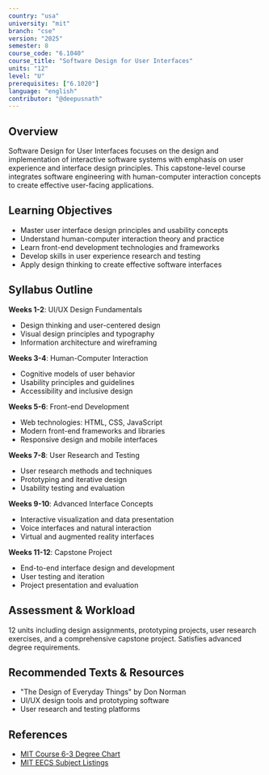 ```yaml
---
country: "usa"
university: "mit"
branch: "cse"
version: "2025"
semester: 8
course_code: "6.1040"
course_title: "Software Design for User Interfaces"
units: "12"
level: "U"
prerequisites: ["6.1020"]
language: "english"
contributor: "@deepusnath"
---
```


## Overview

Software Design for User Interfaces focuses on the design and implementation of interactive software systems with emphasis on user experience and interface design principles. This capstone-level course integrates software engineering with human-computer interaction concepts to create effective user-facing applications.

## Learning Objectives

- Master user interface design principles and usability concepts
- Understand human-computer interaction theory and practice
- Learn front-end development technologies and frameworks
- Develop skills in user experience research and testing
- Apply design thinking to create effective software interfaces

## Syllabus Outline

**Weeks 1-2**: UI/UX Design Fundamentals
- Design thinking and user-centered design
- Visual design principles and typography
- Information architecture and wireframing

**Weeks 3-4**: Human-Computer Interaction
- Cognitive models of user behavior
- Usability principles and guidelines
- Accessibility and inclusive design

**Weeks 5-6**: Front-end Development
- Web technologies: HTML, CSS, JavaScript
- Modern front-end frameworks and libraries
- Responsive design and mobile interfaces

**Weeks 7-8**: User Research and Testing
- User research methods and techniques
- Prototyping and iterative design
- Usability testing and evaluation

**Weeks 9-10**: Advanced Interface Concepts
- Interactive visualization and data presentation
- Voice interfaces and natural interaction
- Virtual and augmented reality interfaces

**Weeks 11-12**: Capstone Project
- End-to-end interface design and development
- User testing and iteration
- Project presentation and evaluation

## Assessment & Workload

12 units including design assignments, prototyping projects, user research exercises, and a comprehensive capstone project. Satisfies advanced degree requirements.

## Recommended Texts & Resources

- "The Design of Everyday Things" by Don Norman
- UI/UX design tools and prototyping software
- User research and testing platforms

## References

- [MIT Course 6-3 Degree Chart](https://catalog.mit.edu/degree-charts/computer-science-engineering-course-6-3/)
- [MIT EECS Subject Listings](https://catalog.mit.edu/subjects/6/)

